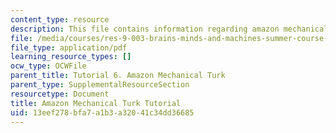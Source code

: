 ```yaml
---
content_type: resource
description: This file contains information regarding amazon mechanical turk tutorial.
file: /media/courses/res-9-003-brains-minds-and-machines-summer-course-summer-2015/13eef278bfa7a1b3a32041c34dd36685_MITRES_9_003SUM15_tut6.pdf
file_type: application/pdf
learning_resource_types: []
ocw_type: OCWFile
parent_title: Tutorial 6. Amazon Mechanical Turk
parent_type: SupplementalResourceSection
resourcetype: Document
title: Amazon Mechanical Turk Tutorial
uid: 13eef278-bfa7-a1b3-a320-41c34dd36685
---
```

